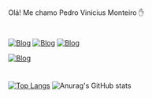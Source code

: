 Olá! Me chamo Pedro Vinicius Monteiro ✋
#
[![Blog](https://img.shields.io/website?label=react-portfolio&style=for-the-badge&url=https://pedromonteiro-website.vercel.app/)](https://pedromonteiro-website.vercel.app/)
[![Blog](https://img.shields.io/badge/Instagram-E4405F?style=for-the-badge&logo=instagram&logoColor=white)](https://www.instagram.com/pdrking1/)
[![Blog](https://img.shields.io/badge/LinkedIn-0077B5?style=for-the-badge&logo=linkedin&logoColor=white)](https://www.linkedin.com/in/pedro-monteiro-3323b4207/)


[![Blog](https://img.shields.io/badge/WhatsApp-25D366?style=for-the-badge&logo=whatsapp&logoColor=white)](https://api.whatsapp.com/send/?phone=%2B5517997896720&text&type=phone_number&app_absent=0)
#
[![Top Langs](https://github-readme-stats.vercel.app/api/top-langs/?username=pedroviniciusmonteiro)](https://github.com/anuraghazra/github-readme-stats)
![Anurag's GitHub stats](https://github-readme-stats.vercel.app/api?username=pedroviniciusmonteiro&show_icons=true&theme=drak)
